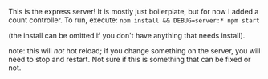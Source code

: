 This is the express server! It is mostly just boilerplate, but for now I added a count controller. To run, execute:
`npm install && DEBUG=server:* npm start`

(the install can be omitted if you don't have anything that needs install).

note: this will _not_ hot reload; if you change something on the server, you will need to stop and restart. Not sure if this is something that can be fixed or not.
